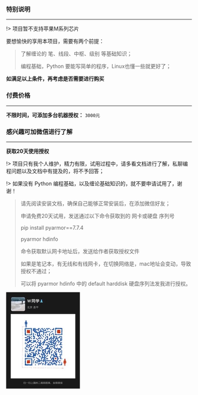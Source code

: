 ### 特别说明

---

!> 项目暂不支持苹果M系列芯片

要想愉快的享用本项目，需要有两个前提：

> 了解缠论的 笔、线段、中枢、级别 等基础知识；
>
> 编程基础，Python 要能写简单的程序，Linux也懂一些就更好了；

**如满足以上条件，再考虑是否需要进行购买**

### 付费价格

---

**不限时间，可添加多台机器授权：** `3000元`

### 感兴趣可加微信进行了解

---

**获取20天使用授权**

!>  项目只有我个人维护，精力有限，试用过程中，请多看文档进行了解，私聊编程问题以及文档中有提及的，将不予回答；

!>  如果没有 Python 编程基础，以及缠论基础知识的，就不要申请试用了，谢谢！

> 请先阅读安装文档，确保自己能够正常安装后，在添加微信好友；
>
> 申请免费20天试用，发送通过以下命令获取到的 网卡或硬盘 序列号
>
> pip install pyarmor==7.7.4
>
> pyarmor hdinfo
>
> 命令获取默认网卡地址后，发送给作者获取授权文件
>
> 如果是笔记本，有无线和有线网卡，在切换网络是，mac地址会变动，导致授权不通过；
>
> 可以将 pyarmor hdinfo 中的 default harddisk 硬盘序列法发我进行授权。

![微信](img/wx.jpg)
